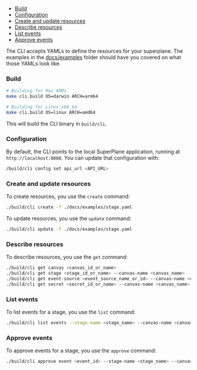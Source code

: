 - [Build](#build)
- [Configuration](#configuration)
- [Create and update resources](#create-and-update-resources)
- [Describe resources](#describe-resources)
- [List events](#list-events)
- [Approve events](#approve-events)

The CLI accepts YAMLs to define the resources for your superplane. The examples in the [docs/examples](./examples) folder should have you covered on what those YAMLs look like.

### Build

```bash
# Building for Mac ARMs
make cli.build OS=darwin ARCH=arm64

# Building for Linux x86_64
make cli.build OS=linux ARCH=amd64
```

This will build the CLI binary in `build/cli`.

### Configuration

By default, the CLI points to the local SuperPlane application, running at `http://localhost:8080`. You can update that configuration with:

```bash
/build/cli config set api_url <API_URL>
```

### Create and update resources

To create resources, you use the `create` command:

```bash
./build/cli create -f ./docs/examples/stage.yaml
```

To update resources, you use the `update` command:

```bash
./build/cli update -f ./docs/examples/stage.yaml
```

### Describe resources

To describe resources, you use the `get` command:

```bash
./build/cli get canvas <canvas_id_or_name>
./build/cli get stage <stage_id_or_name> --canvas-name <canvas_name>
./build/cli get event-source <event_source_name_or_id> --canvas-name <canvas_name>
./build/cli get secret <secret_id_or_name> --canvas-name <canvas_name>
```

### List events

To list events for a stage, you use the `list` command:

```bash
./build/cli list events --stage-name <stage_name> --canvas-name <canvas_name>
```

### Approve events

To approve events for a stage, you use the `approve` command:

```bash
./build/cli approve event <event_id> --stage-name <stage_name> --canvas-name <canvas_name>
```